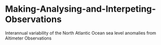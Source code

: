 # Making-Analysing-and-Interpeting-Observations
Interannual variability of the North Atlantic Ocean sea level anomalies from Altimeter Observations
